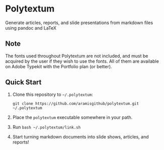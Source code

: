 # Polytextum
Generate articles, reports, and slide presentations from markdown files using pandoc and LaTeX

## Note

The fonts used throughout Polytextum are not included, and must 
be acquired by the user if they wish to use the fonts. All of 
them are available on Adobe Typekit with the Portfolio plan (or 
better).

## Quick Start

1. Clone this repository to `~/.polytextum`:

       git clone https://github.com/aramisgithub/polytextum.git ~/.polytextum

1. Place the `polytextum` executable somewhere in your path.
1. Run `bash ~/.polytextum/link.sh`
1. Start turning markdown documents into slide shows, articles, 
   and reports!
